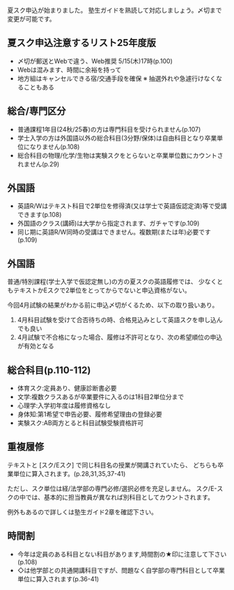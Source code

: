 ﻿---
layout: post
categories: [慶應通信, 情報]
tags: [慶應通信, 夏スク, 塾生ガイド]
slug: "1115"
---
夏スク申込が始まりました。
塾生ガイドを熟読して対応しましょう。〆切まで変更が可能です。

## 夏スク申込注意するリスト25年度版
* 〆切が郵送とWebで違う、Web推奨 5/15(木)17時(p.100)
* Webは混みます、時間に余裕を持って
* 地方組はキャンセルできる宿/交通手段を確保
※ 抽選外れや急遽行けなくなることもある

## 総合/専門区分
* 普通課程1年目(24秋/25春)の方は専門科目を受けられません(p.107)
* 学士入学の方は外国語以外の総合科目(3分野/保体)は自由科目となり卒業単位になりません(p.108)
* 総合科目の物理/化学/生物は実験スクをとらないと卒業単位数にカウントされません(p.29)

## 外国語
* 英語R/Wはテキスト科目で2単位を修得済(又は学士で英語仮認定済)等で受講できます(p.108)
* 外国語のクラス(講師)は大学から指定されます、ガチャです(p.109)
* 同じ期に英語R/W同時の受講はできません。複数期(または年)必要です(p.109)

## 外国語
普通/特別課程(学士入学で仮認定無し)の方の夏スクの英語履修では、
少なくともテキストかEスクで2単位をとってからでないと申込資格がない。

今回4月試験の結果がわかる前に申込〆切がくるため、以下の取り扱いあり。
1. 4月科目試験を受けて合否待ちの時、合格見込みとして英語スクを申し込んでも良い
2. 4月試験で不合格になった場合、履修は不許可となり、次の希望順位の申込が有効となる

## 総合科目(p.110-112)
* 体育スク:定員あり、健康診断書必要
* 文学:複数クラスあるが卒業要件に入るのは1科目2単位分まで
* 心理学:入学初年度は履修資格なし
* 身体知:第1希望で申告必要、履修希望理由の登録必要
* 実験スク:AB両方とると科目試験受験資格許可

## 重複履修
テキストと [スク/Eスク] で同じ科目名の授業が開講されていたら、
どちらも卒業単位に算入されます。(p.28,31,35,37-41)

ただし、スク単位は経/法学部の専門必修/選択必修を充足しません。
スク/E-スクの中では、基本的に担当教員が異なれば別科目としてカウントされます。

例外もあるので詳しくは塾生ガイド2章を確認下さい。

## 時間割
* 今年は定員のある科目とない科目があります,時間割の★印に注意して下さい(p.108)
* ◇は他学部との共通開講科目ですが、問題なく自学部の専門科目として卒業単位に算入されます(p.36-41)